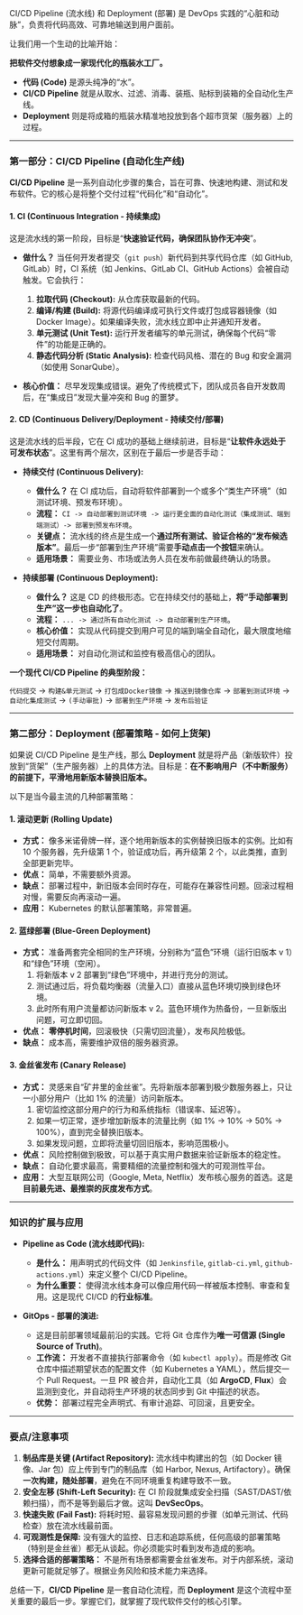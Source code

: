 CI/CD Pipeline (流水线) 和 Deployment (部署) 是 DevOps 实践的“心脏和动脉”，负责将代码高效、可靠地输送到用户面前。

让我们用一个生动的比喻开始：

**把软件交付想象成一家现代化的瓶装水工厂。**
*   **代码 (Code)** 是源头纯净的“水”。
*   **CI/CD Pipeline** 就是从取水、过滤、消毒、装瓶、贴标到装箱的全自动化生产线。
*   **Deployment** 则是将成箱的瓶装水精准地投放到各个超市货架（服务器）上的过程。

---

### **第一部分：CI/CD Pipeline (自动化生产线)**

**CI/CD Pipeline** 是一系列自动化步骤的集合，旨在可靠、快速地构建、测试和发布软件。它的核心是将整个交付过程“代码化”和“自动化”。

#### **1. CI (Continuous Integration - 持续集成)**

这是流水线的第一阶段，目标是“**快速验证代码，确保团队协作无冲突**”。

*   **做什么？** 当任何开发者提交（`git push`）新代码到共享代码仓库（如 GitHub, GitLab）时，CI 系统（如 Jenkins、GitLab CI、GitHub Actions）会被自动触发。它会执行：
    1.  **拉取代码 (Checkout):** 从仓库获取最新的代码。
    2.  **编译/构建 (Build):** 将源代码编译成可执行文件或打包成容器镜像（如 Docker Image）。如果编译失败，流水线立即中止并通知开发者。
    3.  **单元测试 (Unit Test):** 运行开发者编写的单元测试，确保每个代码“零件”的功能是正确的。
    4.  **静态代码分析 (Static Analysis):** 检查代码风格、潜在的 Bug 和安全漏洞（如使用 SonarQube）。

*   **核心价值：** 尽早发现集成错误。避免了传统模式下，团队成员各自开发数周后，在“集成日”发现大量冲突和 Bug 的噩梦。

#### **2. CD (Continuous Delivery/Deployment - 持续交付/部署)**

这是流水线的后半段，它在 CI 成功的基础上继续前进，目标是“**让软件永远处于可发布状态**”。这里有两个层次，区别在于最后一步是否手动：

*   **持续交付 (Continuous Delivery):**
    *   **做什么？** 在 CI 成功后，自动将软件部署到一个或多个“类生产环境”（如测试环境、预发布环境）。
    *   **流程：** `CI -> 自动部署到测试环境 -> 运行更全面的自动化测试（集成测试、端到端测试）-> 部署到预发布环境`。
    *   **关键点：** 流水线的终点是生成一个**通过所有测试、验证合格的“发布候选版本”**。最后一步“部署到生产环境”需要**手动点击一个按钮**来确认。
    *   **适用场景：** 需要业务、市场或法务人员在发布前做最终确认的场景。

*   **持续部署 (Continuous Deployment):**
    *   **做什么？** 这是 CD 的终极形态。它在持续交付的基础上，**将“手动部署到生产”这一步也自动化了**。
    *   **流程：** `... -> 通过所有自动化测试 -> 自动部署到生产环境`。
    *   **核心价值：** 实现从代码提交到用户可见的端到端全自动化，最大限度地缩短交付周期。
    *   **适用场景：** 对自动化测试和监控有极高信心的团队。

**一个现代 CI/CD Pipeline 的典型阶段：**

`代码提交` -> `构建&单元测试` -> `打包成Docker镜像` -> `推送到镜像仓库` -> `部署到测试环境` -> `自动化集成测试` -> `(手动审批)` -> `部署到生产环境` -> `发布后验证`

---

### **第二部分：Deployment (部署策略 - 如何上货架)**

如果说 CI/CD Pipeline 是生产线，那么 **Deployment** 就是将产品（新版软件）投放到“货架”（生产服务器）上的具体方法。目标是：**在不影响用户（不中断服务）的前提下，平滑地用新版本替换旧版本。**

以下是当今最主流的几种部署策略：

#### **1. 滚动更新 (Rolling Update)**

*   **方式：** 像多米诺骨牌一样，逐个地用新版本的实例替换旧版本的实例。比如有 10 个服务器，先升级第 1 个，验证成功后，再升级第 2 个，以此类推，直到全部更新完毕。
*   **优点：** 简单，不需要额外资源。
*   **缺点：** 部署过程中，新旧版本会同时存在，可能存在兼容性问题。回滚过程相对慢，需要反向再滚动一遍。
*   **应用：** Kubernetes 的默认部署策略，非常普遍。

#### **2. 蓝绿部署 (Blue-Green Deployment)**

*   **方式：** 准备两套完全相同的生产环境，分别称为“蓝色”环境（运行旧版本 v 1）和“绿色”环境（空闲）。
    1.  将新版本 v 2 部署到“绿色”环境中，并进行充分的测试。
    2.  测试通过后，将负载均衡器（流量入口）直接从蓝色环境切换到绿色环境。
    3.  此时所有用户流量都访问新版本 v 2。蓝色环境作为热备份，一旦新版出问题，可立即切回。
*   **优点：** **零停机时间**，回滚极快（只需切回流量），发布风险极低。
*   **缺点：** 成本高，需要维护双倍的服务器资源。

#### **3. 金丝雀发布 (Canary Release)**

*   **方式：** 灵感来自“矿井里的金丝雀”。先将新版本部署到极少数服务器上，只让一小部分用户（比如 1% 的流量）访问新版本。
    1.  密切监控这部分用户的行为和系统指标（错误率、延迟等）。
    2.  如果一切正常，逐步增加新版本的流量比例（如 1% -> 10% -> 50% -> 100%），直到完全替换旧版本。
    3.  如果发现问题，立即将流量切回旧版本，影响范围极小。
*   **优点：** 风险控制做到极致，可以基于真实用户数据来验证新版本的稳定性。
*   **缺点：** 自动化要求最高，需要精细的流量控制和强大的可观测性平台。
*   **应用：** 大型互联网公司（Google, Meta, Netflix）发布核心服务的首选。这是**目前最先进、最推崇的灰度发布方式**。

---

### **知识的扩展与应用**

*   **Pipeline as Code (流水线即代码):**
    *   **是什么：** 用声明式的代码文件（如 `Jenkinsfile`, `gitlab-ci.yml`, `github-actions.yml`）来定义整个 CI/CD Pipeline。
    *   **为什么重要：** 使得流水线本身可以像应用代码一样被版本控制、审查和复用。这是现代 CI/CD 的**行业标准**。

*   **GitOps - 部署的演进:**
    *   这是目前部署领域最前沿的实践。它将 Git 仓库作为**唯一可信源 (Single Source of Truth)**。
    *   **工作流：** 开发者不直接执行部署命令（如 `kubectl apply`）。而是修改 Git 仓库中描述期望状态的配置文件（如 Kubernetes a YAML），然后提交一个 Pull Request。一旦 PR 被合并，自动化工具（如 **ArgoCD**, **Flux**）会监测到变化，并自动将生产环境的状态同步到 Git 中描述的状态。
    *   **优势：** 部署过程完全声明式、有审计追踪、可回滚，且更安全。

---

### **要点/注意事项**

1.  **制品库是关键 (Artifact Repository):** 流水线中构建出的包（如 Docker 镜像、Jar 包）应上传到专门的制品库（如 Harbor, Nexus, Artifactory）。确保**一次构建，随处部署**，避免在不同环境重复构建导致不一致。
2.  **安全左移 (Shift-Left Security):** 在 CI 阶段就集成安全扫描（SAST/DAST/依赖扫描），而不是等到最后才做。这叫 **DevSecOps**。
3.  **快速失败 (Fail Fast):** 将耗时短、最容易发现问题的步骤（如单元测试、代码检查）放在流水线最前面。
4.  **可观测性是保障:** 没有强大的监控、日志和追踪系统，任何高级的部署策略（特别是金丝雀）都无从谈起。你必须能实时看到发布造成的影响。
5.  **选择合适的部署策略：** 不是所有场景都需要金丝雀发布。对于内部系统，滚动更新可能就足够了。根据业务风险和技术能力来选择。

总结一下，**CI/CD Pipeline** 是一套自动化流程，而 **Deployment** 是这个流程中至关重要的最后一步。掌握它们，就掌握了现代软件交付的核心引擎。